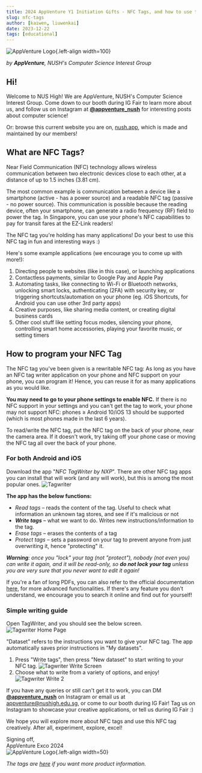 ```yaml
---
title: 2024 AppVenture Y1 Initiation Gifts - NFC Tags, and how to use them
slug: nfc-tags
author: [kaiwen, liuwenkai]
date: 2023-12-22
tags: [educational]
---
```


![AppVenture Logo](./appventure_logo.svg){.left-align width=100}

_by **AppVenture**, NUSH's Computer Science Interest Group_

## Hi!

Welcome to NUS High! We are AppVenture, NUSH's Computer Science Interest Group. Come down to our booth during IG Fair to learn more about us, and follow us on Instagram at **[@appventure\_nush](https://www.instagram.com/appventure_nush)** for interesting posts about computer science!

Or: browse this current website you are on, [nush.app](https://nush.app/), which is made and maintained by our members! 

## What are NFC Tags?

Near Field Communication (NFC) technology allows wireless communication between two electronic devices close to each other, at a distance of up to 1.5 inches (3.81 cm).

The most common example is communication between a device like a smartphone (active - has a power source) and a readable NFC tag (passive - no power source). This communication is possible because the reading device, often your smartphone, can generate a radio frequency (RF) field to power the tag. In Singapore, you can use your phone's NFC capabilities to pay for transit fares at the EZ-Link readers!

The NFC tag you're holding has many applications! Do your best to use this NFC tag in fun and interesting ways :)

Here's some example applications (we encourage you to come up with more!):

1. Directing people to websites (like in this case), or launching applications
2. Contactless payments, similar to Google Pay and Apple Pay
3. Automating tasks, like connecting to Wi-Fi or Bluetooth networks, unlocking smart locks, authenticating (2FA) with security key, or triggering shortcuts/automation on your phone (eg. iOS Shortcuts, for Android you can use other 3rd party apps)
4. Creative purposes, like sharing media content, or creating digital business cards
5. Other cool stuff like setting focus modes, silencing your phone, controlling smart home accessories, playing your favorite music, or setting timers

## How to program your NFC Tag

The NFC tag you've been given is a rewritable NFC tag: As long as you have an NFC tag writer application on your phone and NFC support on your phone, you can program it! Hence, you can reuse it for as many applications as you would like.

**You may need to go to your phone settings to enable NFC.** If there is no NFC support in your settings and you can't get the tag to work, your phone may not support NFC: phones &geq; Android 10/iOS 13 should be supported (which is most phones made in the last 6 years).

To read/write the NFC tag, put the NFC tag on the back of your phone, near the camera area. If it doesn't work, try taking off your phone case or moving the NFC tag all over the back of your phone.

### For both Android and iOS

Download the app "_NFC TagWriter by NXP_". There are other NFC tag apps you can install that will work (and any will work), but this is among the most popular ones.
![Tagwriter](./tagwriter.png)

**The app has the below functions:**
- _Read tags_ &ndash; reads the content of the tag. Useful to check what information an unknown tag stores, and see if it's malicious or not
- **_Write tags_** &ndash; what we want to do. Writes new instructions/information to the tag.
- _Erase tags_ &ndash; erases the contents of a tag
- _Protect tags_ &ndash; sets a password on your tag to prevent anyone from just overwriting it, hence "protecting" it. 

_**Warning**: once you "lock" your tag (not "protect"), nobody (not even you) can write it again, and it will be read-only, so **do not lock your tag** unless you are very sure that you never want to edit it again!_

If you're a fan of long PDFs, you can also refer to the official documentation [here](https://inspire.nxp.com/tagwriter/tag-writer-user-manual.pdf), for more advanced functionalities. If there's any feature you don't understand, we encourage you to search it online and find out for yourself!

### Simple writing guide
Open TagWriter, and you should see the below screen.
![Tagwriter Home Page](./tagwriter_home.png)

"Dataset" refers to the instructions you want to give your NFC tag. The app automatically saves prior instructions in "My datasets".

1. Press "Write tags", then press "New dataset" to start writing to your NFC tag.
    ![Tagwriter Write Screen](./tagwriter_write_1.jpg)
2. Choose what to write from a variety of options, and enjoy!
    ![Tagwriter Write 2](./tagwriter_write_2.jpg)

If you have any queries or still can't get it to work, you can DM **[@appventure\_nush](https://www.instagram.com/appventure_nush)** on Instagram or email us at [appventure@nushigh.edu.sg](mailto:appventure@nushigh.edu.sg), or come to our booth during IG Fair! Tag us on Instagram to showcase your creative applications, or tell us during IG Fair :)

We hope you will explore more about NFC tags and use this NFC tag creatively. After all, experiment, explore, excel!

Signing off,<br/>
AppVenture Exco 2024<br/>
![AppVenture Logo](./appventure_logo.svg){.left-align width=50}

*The tags are [here](https://www.amazon.sg/MATCHEASY-Waterproof-Rewritable-Compatible-Rectangular/dp/B0BZHZN7XM/ref=sr_1_3_sspa?adgrpid=98545307246&hvadid=587467106582&hvdev=c&hvlocphy=9062518&hvnetw=g&hvqmt=b&hvrand=11534621183993269782&hvtargid=kwd-299920919263&hydadcr=7631_340284&keywords=nfc%2B215&qid=1700834499&sr=8-3-spons&sp_csd=d2lkZ2V0TmFtZT1zcF9hdGY&th=1) if you want more product information.*
